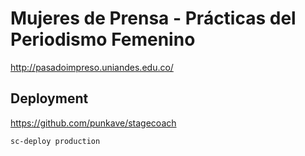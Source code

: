 # Mujeres de Prensa - Prácticas del Periodismo Femenino

http://pasadoimpreso.uniandes.edu.co/

## Deployment
https://github.com/punkave/stagecoach

``` bash
sc-deploy production
```

